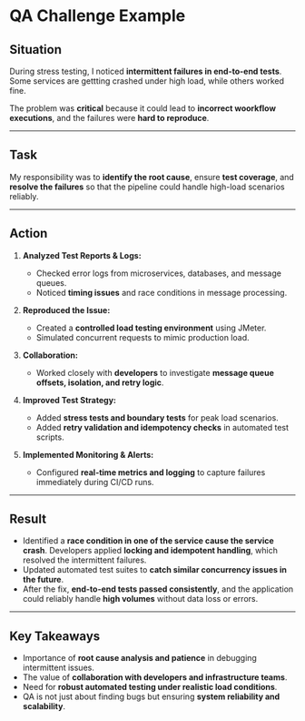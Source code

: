 # QA Challenge Example

## Situation
 During stress testing, I noticed **intermittent failures in end-to-end tests**. Some services are gettting crashed under high load, while others worked fine.  

The problem was **critical** because it could lead to **incorrect woorkflow executions**, and the failures were **hard to reproduce**.

---

## Task
My responsibility was to **identify the root cause**, ensure **test coverage**, and **resolve the failures** so that the pipeline could handle high-load scenarios reliably.

---

## Action
1. **Analyzed Test Reports & Logs:**  
   - Checked error logs from microservices, databases, and message queues.  
   - Noticed **timing issues** and race conditions in message processing.

2. **Reproduced the Issue:**  
   - Created a **controlled load testing environment** using JMeter.  
   - Simulated concurrent requests to mimic production load.

3. **Collaboration:**  
   - Worked closely with **developers** to investigate **message queue offsets,  isolation, and retry logic**.

4. **Improved Test Strategy:**  
   - Added **stress tests and boundary tests** for peak load scenarios.  
   - Added **retry validation and idempotency checks** in automated test scripts.

5. **Implemented Monitoring & Alerts:**  
   - Configured **real-time metrics and logging** to capture failures immediately during CI/CD runs.

---

## Result
- Identified a **race condition in one of the service cause the service crash**. Developers applied **locking and idempotent  handling**, which resolved the intermittent failures.  
- Updated automated test suites to **catch similar concurrency issues in the future**.  
- After the fix, **end-to-end tests passed consistently**, and the application could reliably handle **high  volumes** without data loss or errors.

---

## Key Takeaways
- Importance of **root cause analysis and patience** in debugging intermittent issues.  
- The value of **collaboration with developers and infrastructure teams**.  
- Need for **robust automated testing under realistic load conditions**.  
- QA is not just about finding bugs but ensuring **system reliability and scalability**.
